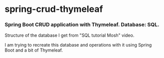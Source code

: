 # spring-crud-thymeleaf

<h3>Spring Boot CRUD application with Thymeleaf. Database: SQL.</h3>
<p>Structure of the database  I get from "SQL tutorial Mosh" video.</p>
<p>I am trying to recreate this database and operations with it using Spring Boot and a bit of Thymeleaf.</p>
